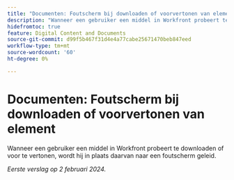 ```yaml
---
title: "Documenten: Foutscherm bij downloaden of voorvertonen van element"
description: "Wanneer een gebruiker een middel in Workfront probeert te downloaden of voor te vertonen, wordt hij in plaats daarvan naar een foutscherm geleid."
hidefromtoc: true
feature: Digital Content and Documents
source-git-commit: d99f5b467f31d4e4a77cabe25671470beb847eed
workflow-type: tm+mt
source-wordcount: '60'
ht-degree: 0%

---
```



# Documenten: Foutscherm bij downloaden of voorvertonen van element

Wanneer een gebruiker een middel in Workfront probeert te downloaden of voor te vertonen, wordt hij in plaats daarvan naar een foutscherm geleid.

_Eerste verslag op 2 februari 2024._

